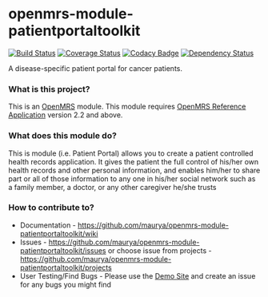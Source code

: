 openmrs-module-patientportaltoolkit
================================
[![Build Status](https://secure.travis-ci.org/maurya/openmrs-module-patientportaltoolkit.png?branch=master)](https://travis-ci.org/maurya/openmrs-module-patientportaltoolkit) [![Coverage Status](https://coveralls.io/repos/github/personalcancertoolkit/openmrs-module-patientportaltoolkit/badge.svg)](https://coveralls.io/github/personalcancertoolkit/openmrs-module-patientportaltoolkit) [![Codacy Badge](https://api.codacy.com/project/badge/Grade/15f0db14e5c945b19f695e40e79a7ee7)](https://www.codacy.com/app/maurya/openmrs-module-patientportaltoolkit?utm_source=github.com&amp;utm_medium=referral&amp;utm_content=maurya/openmrs-module-patientportaltoolkit&amp;utm_campaign=Badge_Grade) [![Dependency Status](https://www.versioneye.com/user/projects/57bdebd069d94900403f6263/badge.svg?style=flat-square)](https://www.versioneye.com/user/projects/57bdebd069d94900403f6263)

A disease-specific patient portal for cancer patients.


### What is this project?

This is an [OpenMRS](http://openmrs.org/) module. This module requires [OpenMRS Reference Application](http://openmrs.org/download/) version 2.2 and above.

### What does this module do?

This is module (i.e. Patient Portal) allows you to create a patient controlled health records application. It gives the patient the full control of his/her own health records and other personal information, and enables him/her to share part or all of those information to any one in his/her social network such as a family member, a doctor, or any other caregiver he/she trusts

### How to contribute to?

 - Documentation - https://github.com/maurya/openmrs-module-patientportaltoolkit/wiki
 - Issues - https://github.com/maurya/openmrs-module-patientportaltoolkit/issues or choose issue from projects - https://github.com/maurya/openmrs-module-patientportaltoolkit/projects
  - User Testing/Find Bugs - Please use the [Demo Site](https://personalcancertoolkit.org/openmrs/) and create an issue for any bugs you might find
